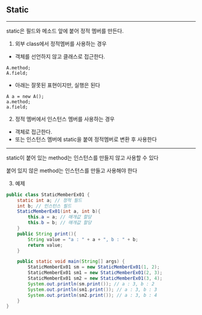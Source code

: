 ## Static
---
static은 필드와 메소드 앞에 붙어 정적 멤버를 만든다.

1. 외부 class에서 정적멤버를 사용하는 경우
*  객체를 선언하지 않고 클래스로 접근한다.
```
A.method;
A.field;
```
* 아래는 잘못된 표현이지만, 실행은 된다
```
A a = new A();
a.method;
a.field; 
```

2. 정적 멤버에서 인스턴스 멤버를 사용하는 경우
* 객체로 접근한다.
* 또는 인스턴스 멤버에 static을 붙여 정적멤버로 변환 후 사용한다


------
static이 붙어 있는 method는 인스턴스를 만들지 않고 사용할 수 있다

붙어 있지 않은 method는 인스턴스를 만들고 사용해야 한다

3. 예제

```java
public class StaticMemberEx01 {
	static int a; // 정적 필드
	int b; // 인스턴스 필드
	StaticMemberEx01(int a, int b){
		this.a = a; // 매개값 할당
		this.b = b; // 매개값 할당
	}
	public String print(){
		String value = "a : " + a + ", b : " + b;
		return value;
	}

	public static void main(String[] args) {
		StaticMemberEx01 sm = new StaticMemberEx01(1, 2);
		StaticMemberEx01 sm1 = new StaticMemberEx01(2, 3);
		StaticMemberEx01 sm2 = new StaticMemberEx01(3, 4);
		System.out.println(sm.print()); // a : 3, b : 2
		System.out.println(sm1.print()); // a : 3, b : 3
		System.out.println(sm2.print()); // a : 3, b : 4
	}
}
```
